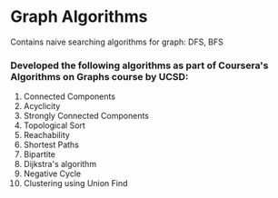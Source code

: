 # Graph Algorithms

Contains naive searching algorithms for graph: DFS, BFS
### Developed the following algorithms as part of Coursera's Algorithms on Graphs course by UCSD:
1. Connected Components
2. Acyclicity
3. Strongly Connected Components 
4. Topological Sort
5. Reachability
6. Shortest Paths
7. Bipartite
8. Dijkstra's algorithm
9. Negative Cycle
10. Clustering using Union Find

